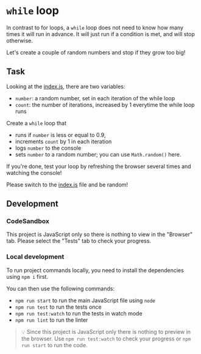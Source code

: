 # `while` loop

In contrast to for loops, a `while` loop does not need to know how many times it will run in advance. It will just run if a condition is met, and will stop otherwise.

Let's create a couple of random numbers and stop if they grow too big!

## Task

Looking at the [index.js](index.js), there are two variables:

- `number`: a random number, set in each iteration of the while loop
- `count`: the number of iterations, increased by 1 everytime the while loop runs

Create a `while` loop that

- runs if `number` is less or equal to 0.9,
- increments `count` by 1 in each iteration
- logs `number` to the console
- sets `number` to a random number; you can use `Math.random()` here.

If you're done, test your loop by refreshing the browser several times and watching the console!

Please switch to the [index.js](index.js) file and be random!

## Development

### CodeSandbox

This project is JavaScript only so there is nothing to view in the "Browser" tab. Please select the "Tests" tab to check your progress.

### Local development

To run project commands locally, you need to install the dependencies using `npm i` first.

You can then use the following commands:

- `npm run start` to run the main JavaScript file using `node`
- `npm run test` to run the tests once
- `npm run test:watch` to run the tests in watch mode
- `npm run lint` to run the linter

> 💡 Since this project is JavaScript only there is nothing to preview in the browser. Use `npm run test:watch` to check your progress or `npm run start` to run the code.
